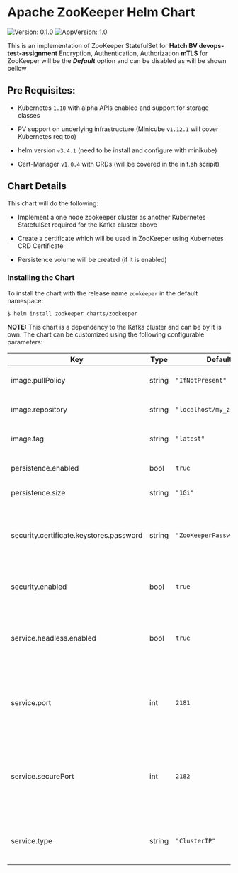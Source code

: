 # Apache ZooKeeper Helm Chart

![Version: 0.1.0](https://img.shields.io/badge/Version-0.1.0-informational?style=flat-square) ![AppVersion: 1.0](https://img.shields.io/badge/AppVersion-1.0-informational?style=flat-square)

This is an implementation of ZooKeeper StatefulSet for **Hatch BV devops-test-assignment**
Encryption, Authentication, Authorization **mTLS** for ZooKeeper will be the **_Default_** option and can be disabled as will be shown bellow

## Pre Requisites:

* Kubernetes `1.18` with alpha APIs enabled and support for storage classes

* PV support on underlying infrastructure (Minicube `v1.12.1` will cover Kubernetes req too)

* helm version `v3.4.1` (need to be install and configure with minikube)

* Cert-Manager `v1.0.4` with CRDs (will be covered in the init.sh scripit)

## Chart Details

This chart will do the following:

* Implement a one node zookeeper cluster as another Kubernetes StatefulSet required for the Kafka cluster above

* Create a certificate which will be used in ZooKeeper using Kubernetes CRD Certificate

* Persistence volume will be created (if it is enabled)

### Installing the Chart

To install the chart with the release name `zookeeper` in the default namespace:

```
$ helm install zookeeper charts/zookeeper
```

**NOTE:** This chart is a dependency to the Kafka cluster and can be by it is own. The chart can be customized using the following configurable parameters:

| Key | Type | Default | Description |
|-----|------|---------|-------------|
| image.pullPolicy | string | `"IfNotPresent"` | ZooKeeper Container image |
| image.repository | string | `"localhost/my_zookeeper"` | ZooKeeper Container image |
| image.tag | string | `"latest"` | ZooKeeper Container image |
| persistence.enabled | bool | `true` | Use a PVC to persist data |
| persistence.size | string | `"1Gi"` | Size of data volume |
| security.certificate.keystores.password | string | `"ZooKeeperPassword"` | Password for the KeyStores for ZooKeeper server certificate |
| security.enabled | bool | `true` | Enable ZooKeeper Security ( mTls ) |
| service.headless.enabled | bool | `true` | Enable headless service (it will be auto enabled is security is enabled) |
| service.port | int | `2181` | TCP port configured at cluster services (used if security is disabled) |
| service.securePort | int | `2182` | Secure TCP port configured to access ZooKeeper cluster and for Headless service |
| service.type | string | `"ClusterIP"` | Service Type (only ClusterIP supported for now). |
